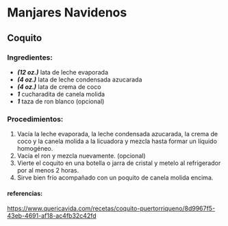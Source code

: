 # Manjares Navidenos
## Coquito
### Ingredientes: 
- ___(12 oz.)___ lata de leche evaporada 
- ___(4 oz.)___ lata de leche condensada azucarada
- ___(4 oz.)___ lata de crema de coco
- ___1___ cucharadita de canela molida
- ___1___ taza de ron blanco (opcional)

 ### Procedimientos:
1. Vacía la leche evaporada, la leche condensada azucarada, la crema de coco y la canela molida a la licuadora y mezcla hasta formar un líquido homogéneo.
2. Vacía el ron y mezcla nuevamente. (opcional)
3. Vierte el coquito en una botella o jarra de cristal y metelo al refrigerador por al menos 2 horas.
4. Sirve bien frío acompañado con un poquito de canela molida encima.


#### referencias:
https://www.quericavida.com/recetas/coquito-puertorriqueno/8d9967f5-43eb-4691-af18-ac4fb32c42fd
